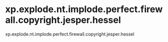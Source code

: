 # xp.explode.nt.implode.perfect.firewall.copyright.jesper.hessel
xp.explode.nt.implode.perfect.firewall.copyright.jesper.hessel
